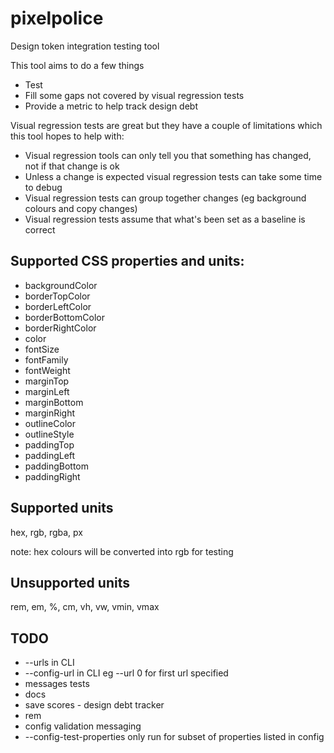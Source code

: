 # pixelpolice


Design token integration testing tool

This tool aims to do a few things

* Test
* Fill some gaps not covered by visual regression tests
* Provide a metric to help track design debt

Visual regression tests are great but they have a couple of limitations which this tool hopes to help with:

* Visual regression tools can only tell you that something has changed, not if that change is ok
* Unless a change is expected visual regression tests can take some time to debug
* Visual regression tests can group together changes (eg background colours and copy changes)
* Visual regression tests assume that what's been set as a baseline is correct



## Supported CSS properties and units:
* backgroundColor
* borderTopColor
* borderLeftColor
* borderBottomColor
* borderRightColor
* color
* fontSize
* fontFamily
* fontWeight
* marginTop
* marginLeft
* marginBottom
* marginRight
* outlineColor
* outlineStyle
* paddingTop
* paddingLeft
* paddingBottom
* paddingRight

## Supported units

hex, rgb, rgba, px

note: hex colours will be converted into rgb for testing

## Unsupported units

rem, em, %, cm, vh, vw, vmin, vmax


## TODO

* --urls in CLI
* --config-url in CLI eg --url 0 for first url specified
* messages tests
* docs
* save scores - design debt tracker
* rem
* config validation messaging
* --config-test-properties only run for subset of properties listed in config
